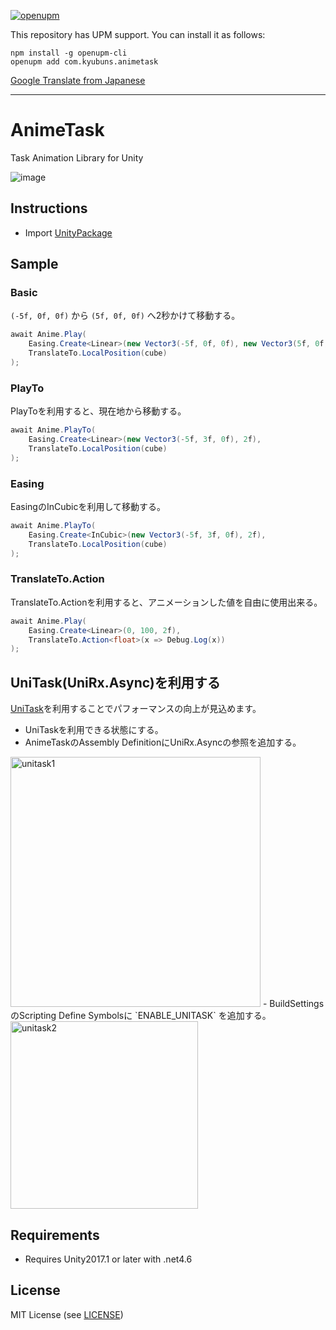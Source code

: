 [![openupm](https://img.shields.io/npm/v/com.kyubuns.animetask?label=openupm&registry_uri=https://package.openupm.com)](https://openupm.com/packages/com.kyubuns.animetask/)

This repository has UPM support. You can install it as follows:

```
npm install -g openupm-cli
openupm add com.kyubuns.animetask
```

[Google Translate from Japanese](https://translate.googleusercontent.com/translate_c?client=tw-ob&depth=1&hl=en&ie=UTF8&rurl=translate.google.com&sl=ja&sp=nmt4&tl=en&u=https://github.com/starikcetin/AnimeTask&usg=ALkJrhijxNZb85Ffks0H2Ng16hLv-4HFCA)

---

# AnimeTask

Task Animation Library for Unity

![image](https://user-images.githubusercontent.com/961165/46568998-56470e80-c989-11e8-8798-c168a1c6b494.gif)

## Instructions

- Import [UnityPackage](https://github.com/kyubuns/AnimeTask/releases)

## Sample

### Basic

`(-5f, 0f, 0f)` から `(5f, 0f, 0f)` へ2秒かけて移動する。

```csharp
await Anime.Play(
    Easing.Create<Linear>(new Vector3(-5f, 0f, 0f), new Vector3(5f, 0f, 0f), 2f),
    TranslateTo.LocalPosition(cube)
);
```

### PlayTo

PlayToを利用すると、現在地から移動する。

```csharp
await Anime.PlayTo(
    Easing.Create<Linear>(new Vector3(-5f, 3f, 0f), 2f),
    TranslateTo.LocalPosition(cube)
);
```

### Easing

EasingのInCubicを利用して移動する。

```csharp
await Anime.PlayTo(
    Easing.Create<InCubic>(new Vector3(-5f, 3f, 0f), 2f),
    TranslateTo.LocalPosition(cube)
);
```

### TranslateTo.Action

TranslateTo.Actionを利用すると、アニメーションした値を自由に使用出来る。

```csharp
await Anime.Play(
    Easing.Create<Linear>(0, 100, 2f),
    TranslateTo.Action<float>(x => Debug.Log(x))
);
```

## UniTask(UniRx.Async)を利用する

[UniTask](https://github.com/neuecc/UniRx)を利用することでパフォーマンスの向上が見込めます。

- UniTaskを利用できる状態にする。
- AnimeTaskのAssembly DefinitionにUniRx.Asyncの参照を追加する。
<img width="400" alt="unitask1" src="https://user-images.githubusercontent.com/961165/46583321-2afb1700-ca90-11e8-8591-e5d32b76a57d.png">
- BuildSettingsのScripting Define Symbolsに `ENABLE_UNITASK` を追加する。
<img width="300" alt="unitask2" src="https://user-images.githubusercontent.com/961165/46583322-2afb1700-ca90-11e8-9208-e73856fe3684.png">

## Requirements

- Requires Unity2017.1 or later with .net4.6

## License

MIT License (see [LICENSE](LICENSE))

